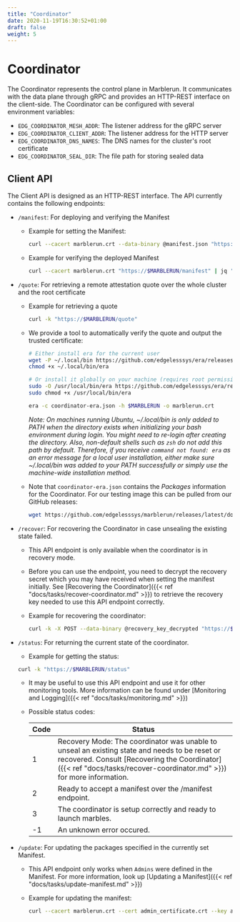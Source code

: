 ```yaml
---
title: "Coordinator"
date: 2020-11-19T16:30:52+01:00
draft: false
weight: 5
---
```


# Coordinator

The Coordinator represents the control plane in Marblerun.
It communicates with the data plane through gRPC and provides an HTTP-REST interface on the client-side.
The Coordinator can be configured with several environment variables:

* `EDG_COORDINATOR_MESH_ADDR`: The listener address for the gRPC server
* `EDG_COORDINATOR_CLIENT_ADDR`: The listener address for the HTTP server
* `EDG_COORDINATOR_DNS_NAMES`: The DNS names for the cluster's root certificate
* `EDG_COORDINATOR_SEAL_DIR`: The file path for storing sealed data

## Client API

The Client API is designed as an HTTP-REST interface.
The API currently contains the following endpoints:

* `/manifest`: For deploying and verifying the Manifest
    * Example for setting the Manifest:

        ```bash
        curl --cacert marblerun.crt --data-binary @manifest.json "https://$MARBLERUN/manifest"
        ```

    * Example for verifying the deployed Manifest

        ```bash
        curl --cacert marblerun.crt "https://$MARBLERUN/manifest" | jq '.ManifestSignature' --raw-output
        ```

* `/quote`: For retrieving a remote attestation quote over the whole cluster and the root certificate
    * Example for retrieving a quote

        ```bash
        curl -k "https://$MARBLERUN/quote"
        ```

    * We provide a tool to automatically verify the quote and output the trusted certificate:

        ```bash
        # Either install era for the current user
        wget -P ~/.local/bin https://github.com/edgelesssys/era/releases/latest/download/era
        chmod +x ~/.local/bin/era

        # Or install it globally on your machine (requires root permissions)
        sudo -O /usr/local/bin/era https://github.com/edgelesssys/era/releases/latest/download/era
        sudo chmod +x /usr/local/bin/era

        era -c coordinator-era.json -h $MARBLERUN -o marblerun.crt
        ```

        *Note: On machines running Ubuntu, ~/.local/bin is only added to PATH when the directory exists when initializing your bash environment during login. You might need to re-login after creating the directory. Also, non-default shells such as `zsh` do not add this path by default. Therefore, if you receive `command not found: era` as an error message for a local user installation, either make sure ~/.local/bin was added to your PATH successfully or simply use the machine-wide installation method.*


    * Note that `coordinator-era.json` contains the *Packages* information for the Coordinator. For our testing image this can be pulled from our GitHub releases:

        ```bash
        wget https://github.com/edgelesssys/marblerun/releases/latest/download/coordinator-era.json
        ```

* `/recover`: For recovering the Coordinator in case unsealing the existing state failed.

    * This API endpoint is only available when the coordinator is in recovery mode.

    * Before you can use the endpoint, you need to decrypt the recovery secret which you may have received when setting the manifest initially. See [Recovering the Coordinator]({{< ref "docs/tasks/recover-coordinator.md" >}}) to retrieve the recovery key needed to use this API endpoint correctly.

    * Example for recovering the coordinator:
        ```bash
        curl -k -X POST --data-binary @recovery_key_decrypted "https://$MARBLERUN/recover"
        ```

* `/status`: For returning the current state of the coordinator.
    * Example for getting the status:
    ```bash
    curl -k "https://$MARBLERUN/status"
    ```

    * It may be useful to use this API endpoint and use it for other monitoring tools. More information can be found under [Monitoring and Logging]({{< ref "docs/tasks/monitoring.md" >}})

    * Possible status codes:

        | Code | Status                                                                                                                                                                                                                |
        |------|-----------------------------------------------------------------------------------------------------------------------------------------------------------------------------------------------------------------------|
        | 1    | Recovery Mode: The coordinator was unable to unseal an existing state and needs to be reset or recovered. Consult [Recovering the Coordinator]({{< ref "docs/tasks/recover-coordinator.md" >}}) for more information. |
        | 2    | Ready to accept a manifest over the /manifest endpoint.                                                                                                                                                               |
        | 3    | The coordinator is setup correctly and ready to launch marbles.                                                                                                                                                       |
        | -1   | An unknown error occured.                                                                                                                                                                                             |

* `/update`: For updating the packages specified in the currently set Manifest.

    * This API endpoint only works when `Admins` were defined in the Manifest. For more information, look up [Updating a Manifest]({{< ref "docs/tasks/update-manifest.md" >}})

    * Example for updating the manifest:

        ```bash
        curl --cacert marblerun.crt --cert admin_certificate.crt --key admin_private.key -w "%{http_code}" --data-binary @update_manifest.json https://$MARBLERUN/update
        ```
